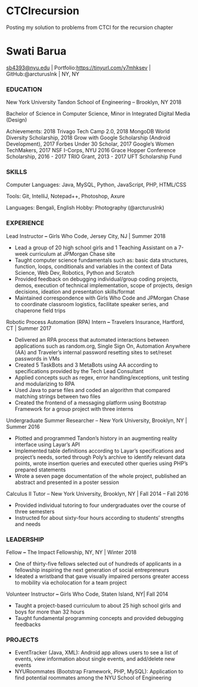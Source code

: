 # CTCIrecursion
Posting my solution to problems from CTCI for the recursion chapter

# Swati Barua
sb4393@nyu.edu | Portfolio:https://tinyurl.com/y7mhksev | GitHub:@arcturusInk  | NY, NY

### EDUCATION
New York University Tandon School of Engineering – Brooklyn, NY 2018

Bachelor of Science in Computer Science, Minor in Integrated Digital Media (Design)

Achievements: 2018 Trivago Tech Camp 2.0, 2018 MongoDB World Diversity Scholarship, 2018 Grow with Google Scholarship (Android Development), 2017 Forbes Under 30 Scholar, 2017 Google’s Women TechMakers, 2017 NSF I-Corps, NYU 2016 Grace Hopper Conference Scholarship, 2016 - 2017 TRIO Grant, 2013 - 2017 UFT Scholarship Fund

### SKILLS
Computer Languages: Java, MySQL, Python, JavaScript, PHP, HTML/CSS

Tools: Git, IntelliJ, Notepad++, Photoshop, Axure

Languages: Bengali, English Hobby: Photography (@arcturusInk)

### EXPERIENCE
Lead Instructor **–** Girls Who Code, Jersey City, NJ | Summer 2018

- Lead a group of 20 high school girls and 1 Teaching Assistant on a 7-week curriculum at JPMorgan Chase site
- Taught computer science fundamentals such as: basic data structures, function, loops, conditionals and variables in the
    context of Data Science, Web Dev, Robotics, Python and Scratch
- Provided feedback on debugging individual/group coding projects, demos, execution of technical implementation, scope
    of projects, design decisions, ideation and presentation skills/format
- Maintained correspondence with Girls Who Code and JPMorgan Chase to coordinate classroom logistics, facilitate
    speaker series, and chaperone field trips



Robotic Process Automation (RPA) Intern **–** Travelers Insurance, Hartford, CT | Summer 2017

- Delivered an RPA process that automated interactions between applications such as random.org, Single Sign On,
    Automation Anywhere (AA) and Traveler’s internal password resetting sites to set/reset passwords in VMs
- Created 5 TaskBots and 3 MetaBots using AA according to specifications provided by the Tech Lead Consultant
- Applied concepts such as regex, error handling/exceptions, unit testing and modularizing to RPA
- Used Java to parse files and coded an algorithm that compared matching strings between two files
- Created the frontend of a messaging platform using Bootstrap Framework for a group project with three interns

Undergraduate Summer Researcher – New York University, Brooklyn, NY | Summer 2016

- Plotted and programmed Tandon’s history in an augmenting reality interface using Layar’s API
- Implemented table definitions according to Layar’s specifications and project’s needs, sorted through Poly’s archive to
    identify relevant data points, wrote insertion queries and executed other queries using PHP’s prepared statements
- Wrote a seven page documentation of the whole project, published an abstract and presented in a poster session

Calculus II Tutor – New York University, Brooklyn, NY | Fall 2014 – Fall 2016

- Provided individual tutoring to four undergraduates over the course of three semesters
- Instructed for about sixty-four hours according to students’ strengths and needs

### LEADERSHIP

Fellow **–** The Impact Fellowship, NY, NY | Winter 2018

- One of thirty-five fellows selected out of hundreds of applicants in a fellowship inspiring the next generation of social
    entrepreneurs
- Ideated a wristband that gave visually impaired persons greater access to mobility via echolocation for a team project

Volunteer Instructor **–** Girls Who Code, Staten Island, NY|  Fall 2014

- Taught a project-based curriculum to about 25 high school girls and boys for more than 32 hours
- Taught fundamental programming concepts and provided debugging feedbacks

### PROJECTS
- EventTracker (Java, XML): Android app allows users to see a list of events, view information about single events, and
    add/delete new events
- NYURoommates (Bootstrap Framework, PHP, MySQL): Application to find potential roommates among the NYU
    School of Engineering



